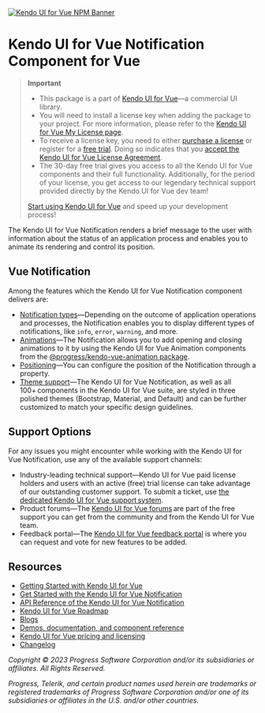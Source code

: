 <a href="https://www.telerik.com/kendo-vue-ui/?utm_medium=referral&utm_source=npm&utm_campaign=kendo-ui-vue-trial-npm-notification&utm_content=banner" target="_blank">
<img src="https://www.telerik.com/kendo-vue-ui/npm-banner.svg" alt="Kendo UI for Vue NPM Banner">
</a>

# Kendo UI for Vue Notification Component for Vue

> **Important**
> * This package is а part of [Kendo UI for Vue](https://www.telerik.com/kendo-vue-ui/?utm_medium=referral&utm_source=npm&utm_campaign=kendo-ui-vue-trial-npm-notification)&mdash;a commercial UI library.
> * You will need to install a license key when adding the package to your project. For more information, please refer to the [Kendo UI for Vue My License page](https://www.telerik.com/kendo-vue-ui/my-license/?utm_medium=referral&utm_source=npm&utm_campaign=kendo-ui-vue-trial-npm-notification).
> * To receive a license key, you need to either [purchase a license](https://www.telerik.com/purchase/kendo-ui/?utm_medium=referral&utm_source=npm&utm_campaign=kendo-ui-vue-trial-npm-notification) or register for a [free trial](https://www.telerik.com/try/kendo-vue-ui?utm_medium=referral&utm_source=npm&utm_campaign=kendo-ui-vue-trial-npm-notification). Doing so indicates that you [accept the Kendo UI for Vue License Agreement](https://www.telerik.com/purchase/license-agreement/progress-kendovue?utm_medium=referral&utm_source=npm&utm_campaign=kendo-ui-vue-trial-npm-notification).
> * The 30-day free trial gives you access to all the Kendo UI for Vue components and their full functionality. Additionally, for the period of your license, you get access to our legendary technical support provided directly by the Kendo UI for Vue dev team!
>
> [Start using Kendo UI for Vue](https://www.telerik.com/try/kendo-vue-ui?utm_medium=referral&utm_source=npm&utm_campaign=kendo-ui-vue-trial-npm-notification) and speed up your development process!

The Kendo UI for Vue Notification renders a brief message to the user with information about the status of an application process and enables you to animate its rendering and control its position.

## Vue Notification

Among the features which the Kendo UI for Vue Notification component delivers are:

* [Notification types](https://www.telerik.com/kendo-vue-ui/components/notification/types/?utm_medium=referral&utm_source=npm&utm_campaign=kendo-ui-vue-trial-npm-notification)&mdash;Depending on the outcome of application operations and processes, the Notification enables you to display different types of notifications, like `info`, `error`, `warning`, and more.
* [Animations](https://www.telerik.com/kendo-vue-ui/components/notification/animations/?utm_medium=referral&utm_source=npm&utm_campaign=kendo-ui-vue-trial-npm-notification)&mdash;The Notification allows you to add opening and closing animations to it by using the Kendo UI for Vue Animation components from the [@progress/kendo-vue-animation package](https://www.npmjs.com/package/@progress/kendo-vue-animation).
* [Positioning](https://www.telerik.com/kendo-vue-ui/components/notification/positioning/?utm_medium=referral&utm_source=npm&utm_campaign=kendo-ui-vue-trial-npm-notification)&mdash;You can configure the position of the Notification through a property.
* [Theme support](https://www.telerik.com/kendo-vue-ui/components/styling/?utm_medium=referral&utm_source=npm&utm_campaign=kendo-ui-vue-trial-npm-notification)&mdash;The Kendo UI for Vue Notification, as well as all 100+ components in the Kendo UI for Vue suite, are styled in three polished themes (Bootstrap, Material, and Default) and can be further customized to match your specific design guidelines.

## Support Options

For any issues you might encounter while working with the Kendo UI for Vue Notification, use any of the available support channels:

* Industry-leading technical support&mdash;Kendo UI for Vue paid license holders and users with an active (free) trial license can take advantage of our outstanding customer support. To submit a ticket, use [the dedicated Kendo UI for Vue support system](https://www.telerik.com/account/support-tickets?utm_medium=referral&utm_source=npm&utm_campaign=kendo-ui-vue-trial-npm-notification).
* Product forums&mdash;The [Kendo UI for Vue forums](https://www.telerik.com/forums/kendo-ui-vue?utm_medium=referral&utm_source=npm&utm_campaign=kendo-ui-vue-trial-npm-notification) are part of the free support you can get from the community and from the Kendo UI for Vue team.
* Feedback portal&mdash;The [Kendo UI for Vue feedback portal](https://feedback.telerik.com/kendo-vue-ui?utm_medium=referral&utm_source=npm&utm_campaign=kendo-ui-vue-trial-npm-notification) is where you can request and vote for new features to be added.

## Resources

* [Getting Started with Kendo UI for Vue](https://www.telerik.com/kendo-vue-ui/getting-started/?utm_medium=referral&utm_source=npm&utm_campaign=kendo-ui-vue-trial-npm-notification)
* [Get Started with the Kendo UI for Vue Notification](https://www.telerik.com/kendo-vue-ui/components/notification/?utm_medium=referral&utm_source=npm&utm_campaign=kendo-ui-vue-trial-npm-notification)
* [API Reference of the Kendo UI for Vue Notification](https://www.telerik.com/kendo-vue-ui/components/notification/api/?utm_medium=referral&utm_source=npm&utm_campaign=kendo-ui-vue-trial-npm-notification)
* [Kendo UI for Vue Roadmap](https://www.telerik.com/support/whats-new/kendo-vue-ui/roadmap?utm_medium=referral&utm_source=npm&utm_campaign=kendo-ui-vue-trial-npm-notification)
* [Blogs](https://www.telerik.com/blogs/tag/vue?utm_medium=referral&utm_source=npm&utm_campaign=kendo-ui-vue-trial-npm-notification)
* [Demos, documentation, and component reference](https://www.telerik.com/kendo-vue-ui/components/?utm_medium=referral&utm_source=npm&utm_campaign=kendo-ui-vue-trial-npm-notification)
* [Kendo UI for Vue pricing and licensing](https://www.telerik.com/purchase/kendo-ui/?utm_medium=referral&utm_source=npm&utm_campaign=kendo-ui-vue-trial-npm-notification)
* [Changelog](https://www.telerik.com/kendo-vue-ui/components/changelogs/ui-for-vue/?utm_medium=referral&utm_source=npm&utm_campaign=kendo-ui-vue-trial-npm-notification)

*Copyright © 2023 Progress Software Corporation and/or its subsidiaries or affiliates. All Rights Reserved.*

*Progress, Telerik, and certain product names used herein are trademarks or registered trademarks of Progress Software Corporation and/or one of its subsidiaries or affiliates in the U.S. and/or other countries.*
